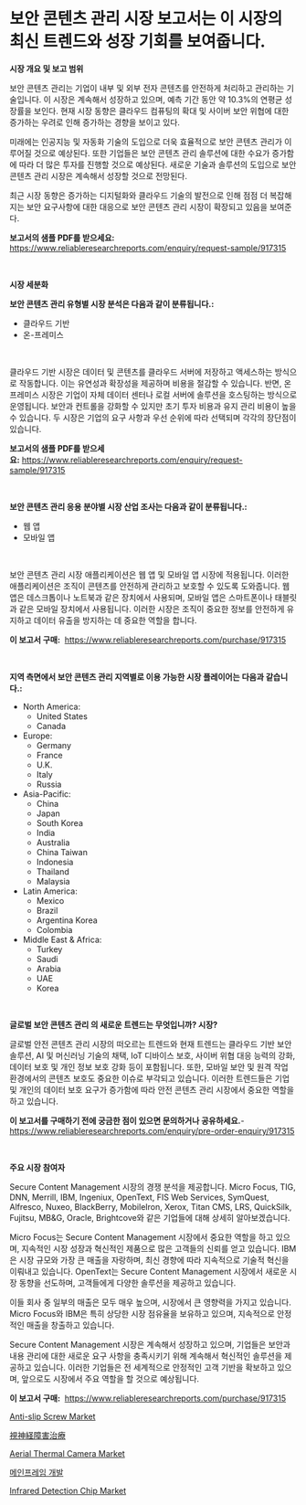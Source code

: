 <p><h1>보안 콘텐츠 관리 시장 보고서는 이 시장의 최신 트렌드와 성장 기회를 보여줍니다.</h1></p><p><strong>시장 개요 및 보고 범위</strong></p>
<p><p>보안 콘텐츠 관리는 기업이 내부 및 외부 전자 콘텐츠를 안전하게 처리하고 관리하는 기술입니다. 이 시장은 계속해서 성장하고 있으며, 예측 기간 동안 약 10.3%의 연평균 성장률을 보인다. 현재 시장 동향은 클라우드 컴퓨팅의 확대 및 사이버 보안 위협에 대한 증가하는 우려로 인해 증가하는 경향을 보이고 있다. </p><p>미래에는 인공지능 및 자동화 기술의 도입으로 더욱 효율적으로 보안 콘텐츠 관리가 이루어질 것으로 예상된다. 또한 기업들은 보안 콘텐츠 관리 솔루션에 대한 수요가 증가함에 따라 더 많은 투자를 진행할 것으로 예상된다. 새로운 기술과 솔루션의 도입으로 보안 콘텐츠 관리 시장은 계속해서 성장할 것으로 전망된다.</p><p>최근 시장 동향은 증가하는 디지털화와 클라우드 기술의 발전으로 인해 점점 더 복잡해지는 보안 요구사항에 대한 대응으로 보안 콘텐츠 관리 시장이 확장되고 있음을 보여준다.</p></p>
<p><strong>보고서의 샘플 PDF를 받으세요:</strong> <a href="https://www.reliableresearchreports.com/enquiry/request-sample/917315">https://www.reliableresearchreports.com/enquiry/request-sample/917315</a></p>
<p>&nbsp;</p>
<p><strong>시장 세분화</strong></p>
<p><strong>보안 콘텐츠 관리 유형별 시장 분석은 다음과 같이 분류됩니다.:</strong></p>
<p><ul><li>클라우드 기반</li><li>온-프레미스</li></ul></p>
<p>&nbsp;</p>
<p><p>클라우드 기반 시장은 데이터 및 콘텐츠를 클라우드 서버에 저장하고 액세스하는 방식으로 작동합니다. 이는 유연성과 확장성을 제공하며 비용을 절감할 수 있습니다. 반면, 온프레미스 시장은 기업이 자체 데이터 센터나 로컬 서버에 솔루션을 호스팅하는 방식으로 운영됩니다. 보안과 컨트롤을 강화할 수 있지만 초기 투자 비용과 유지 관리 비용이 높을 수 있습니다. 두 시장은 기업의 요구 사항과 우선 순위에 따라 선택되며 각각의 장단점이 있습니다.</p></p>
<p><strong>보고서의 샘플 PDF를 받으세요:</strong>&nbsp;<a href="https://www.reliableresearchreports.com/enquiry/request-sample/917315">https://www.reliableresearchreports.com/enquiry/request-sample/917315</a></p>
<p>&nbsp;</p>
<p><strong> 보안 콘텐츠 관리 응용 분야별 시장 산업 조사는 다음과 같이 분류됩니다.:</strong></p>
<p><ul><li>웹 앱</li><li>모바일 앱</li></ul></p>
<p>&nbsp;</p>
<p><p>보안 콘텐츠 관리 시장 애플리케이션은 웹 앱 및 모바일 앱 시장에 적용됩니다. 이러한 애플리케이션은 조직이 콘텐츠를 안전하게 관리하고 보호할 수 있도록 도와줍니다. 웹 앱은 데스크톱이나 노트북과 같은 장치에서 사용되며, 모바일 앱은 스마트폰이나 태블릿과 같은 모바일 장치에서 사용됩니다. 이러한 시장은 조직이 중요한 정보를 안전하게 유지하고 데이터 유출을 방지하는 데 중요한 역할을 합니다.</p></p>
<p><strong>이 보고서 구매:</strong>&nbsp; <a href="https://www.reliableresearchreports.com/purchase/917315">https://www.reliableresearchreports.com/purchase/917315</a></p>
<p>&nbsp;</p>
<p><strong>지역 측면에서 보안 콘텐츠 관리 지역별로 이용 가능한 시장 플레이어는 다음과 같습니다.:</strong></p>
<p><ul>
    <li>
        North America:
        <ul>
            <li>United States</li>
            <li>Canada</li>
        </ul>
    </li>
    <li>
        Europe:
        <ul>
            <li>Germany</li>
            <li>France</li>
            <li>U.K.</li>
            <li>Italy</li>
            <li>Russia</li>
        </ul>
    </li>
    <li>
        Asia-Pacific:
        <ul>
            <li>China</li>
            <li>Japan</li>
            <li>South Korea</li>
            <li>India</li>
            <li>Australia</li>
            <li>China Taiwan</li>
            <li>Indonesia</li>
            <li>Thailand</li>
            <li>Malaysia</li>
        </ul>
    </li>
    <li>
        Latin America:
        <ul>
            <li>Mexico</li>
            <li>Brazil</li>
            <li>Argentina Korea</li>
            <li>Colombia</li>
        </ul>
    </li>
    <li>
        Middle East & Africa:
        <ul>
            <li>Turkey</li>
            <li>Saudi</li>
            <li>Arabia</li>
            <li>UAE</li>
            <li>Korea</li>
        </ul>
    </li>
    </ul></p>
<p>&nbsp;</p>
<p><strong>글로벌 보안 콘텐츠 관리 의 새로운 트렌드는 무엇입니까? 시장?</strong></p>
<p><p>글로벌 안전 콘텐츠 관리 시장의 떠오르는 트렌드와 현재 트렌드는 클라우드 기반 보안 솔루션, AI 및 머신러닝 기술의 채택, IoT 디바이스 보호, 사이버 위협 대응 능력의 강화, 데이터 보호 및 개인 정보 보호 강화 등이 포함됩니다. 또한, 모바일 보안 및 원격 작업 환경에서의 콘텐츠 보호도 중요한 이슈로 부각되고 있습니다. 이러한 트렌드들은 기업 및 개인의 데이터 보호 요구가 증가함에 따라 안전 콘텐츠 관리 시장에서 중요한 역할을 하고 있습니다.</p></p>
<p><strong>이 보고서를 구매하기 전에 궁금한 점이 있으면 문의하거나 공유하세요.</strong>- <a href="https://www.reliableresearchreports.com/enquiry/pre-order-enquiry/917315">https://www.reliableresearchreports.com/enquiry/pre-order-enquiry/917315</a></p>
<p>&nbsp;</p>
<p><strong>주요 시장 참여자</strong></p>
<p><p>Secure Content Management 시장의 경쟁 분석을 제공합니다. Micro Focus, TIG, DNN, Merrill, IBM, Ingeniux, OpenText, FIS Web Services, SymQuest, Alfresco, Nuxeo, BlackBerry, MobileIron, Xerox, Titan CMS, LRS, QuickSilk, Fujitsu, MB&G, Oracle, Brightcove와 같은 기업들에 대해 상세히 알아보겠습니다. </p><p>Micro Focus는 Secure Content Management 시장에서 중요한 역할을 하고 있으며, 지속적인 시장 성장과 혁신적인 제품으로 많은 고객들의 신뢰를 얻고 있습니다. IBM은 시장 규모와 가장 큰 매출을 자랑하며, 최신 경향에 따라 지속적으로 기술적 혁신을 이뤄내고 있습니다. OpenText는 Secure Content Management 시장에서 새로운 시장 동향을 선도하며, 고객들에게 다양한 솔루션을 제공하고 있습니다.</p><p>이들 회사 중 일부의 매출은 모두 매우 높으며, 시장에서 큰 영향력을 가지고 있습니다. Micro Focus와 IBM은 특히 상당한 시장 점유율을 보유하고 있으며, 지속적으로 안정적인 매출을 창출하고 있습니다.</p><p>Secure Content Management 시장은 계속해서 성장하고 있으며, 기업들은 보안과 내용 관리에 대한 새로운 요구 사항을 충족시키기 위해 계속해서 혁신적인 솔루션을 제공하고 있습니다. 이러한 기업들은 전 세계적으로 안정적인 고객 기반을 확보하고 있으며, 앞으로도 시장에서 주요 역할을 할 것으로 예상됩니다.</p></p>
<p><strong>이 보고서 구매:</strong>&nbsp;&nbsp;<a href="https://www.reliableresearchreports.com/purchase/917315">https://www.reliableresearchreports.com/purchase/917315</a></p>
<p><p><a href="https://issuu.com/reportprime-2/docs/anti-slip-screw-market-size-2030.pptx">Anti-slip Screw Market</a></p><p><a href="https://github.com/ppmazlotr77499/Market-Research-Report-List-1/blob/main/8603896183223.md">視神経障害治療</a></p><p><a href="https://github.com/timeliteaut/Market-Research-Report-List-1/blob/main/aerial-thermal-camera-market.md">Aerial Thermal Camera Market</a></p><p><a href="https://github.com/vsap75a286l/Market-Research-Report-List-1/blob/main/9277415183279.md">메인프레임 개발</a></p><p><a href="https://github.com/bobicer/Market-Research-Report-List-2/blob/main/infrared-detection-chip-market.md">Infrared Detection Chip Market</a></p></p>
